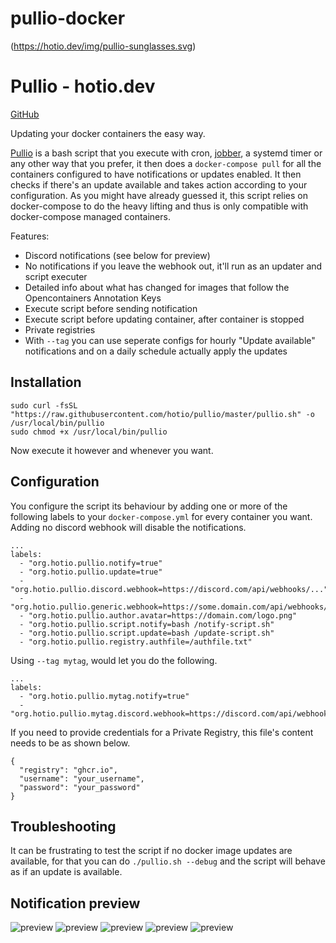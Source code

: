 # pullio-docker

(https://hotio.dev/img/pullio-sunglasses.svg)

# Pullio - hotio.dev
[GitHub](https://github.com/hotio/pullio)

Updating your docker containers the easy way.

[Pullio](https://raw.githubusercontent.com/hotio/pullio/master/pullio.sh) is a bash script that you execute with cron, [jobber](https://dshearer.github.io/jobber/), a systemd timer or any other way that you prefer, it then does a `docker-compose pull` for all the containers configured to have notifications or updates enabled. It then checks if there's an update available and takes action according to your configuration. As you might have already guessed it, this script relies on docker-compose to do the heavy lifting and thus is only compatible with docker-compose managed containers.

Features:

*   Discord notifications (see below for preview)
*   No notifications if you leave the webhook out, it'll run as an updater and script executer
*   Detailed info about what has changed for images that follow the Opencontainers Annotation Keys
*   Execute script before sending notification
*   Execute script before updating container, after container is stopped
*   Private registries
*   With `--tag` you can use seperate configs for hourly "Update available" notifications and on a daily schedule actually apply the updates

Installation
-----------------------------------------------

```
sudo curl -fsSL "https://raw.githubusercontent.com/hotio/pullio/master/pullio.sh" -o /usr/local/bin/pullio
sudo chmod +x /usr/local/bin/pullio

```


Now execute it however and whenever you want.

Configuration
-------------------------------------------------

You configure the script its behaviour by adding one or more of the following labels to your `docker-compose.yml` for every container you want. Adding no discord webhook will disable the notifications.

```
...
labels:
  - "org.hotio.pullio.notify=true"
  - "org.hotio.pullio.update=true"
  - "org.hotio.pullio.discord.webhook=https://discord.com/api/webhooks/..."
  - "org.hotio.pullio.generic.webhook=https://some.domain.com/api/webhooks/..."
  - "org.hotio.pullio.author.avatar=https://domain.com/logo.png"
  - "org.hotio.pullio.script.notify=bash /notify-script.sh"
  - "org.hotio.pullio.script.update=bash /update-script.sh"
  - "org.hotio.pullio.registry.authfile=/authfile.txt"

```


Using `--tag mytag`, would let you do the following.

```
...
labels:
  - "org.hotio.pullio.mytag.notify=true"
  - "org.hotio.pullio.mytag.discord.webhook=https://discord.com/api/webhooks/..."

```


If you need to provide credentials for a Private Registry, this file's content needs to be as shown below.

```
{
  "registry": "ghcr.io",
  "username": "your_username",
  "password": "your_password"
}

```


Troubleshooting
-----------------------------------------------------

It can be frustrating to test the script if no docker image updates are available, for that you can do `./pullio.sh --debug` and the script will behave as if an update is available.

Notification preview
---------------------------------------------------------------

![preview](https://hotio.dev/img/pullio-update-1.png) ![preview](https://hotio.dev/img/pullio-update-2.png) ![preview](https://hotio.dev/img/pullio-update-3.png) ![preview](https://hotio.dev/img/pullio-update-4.png) ![preview](https://hotio.dev/img/pullio-update-5.png)
